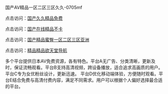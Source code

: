 国产AⅤ精品一区二区三区久久-0705mf

点击访问：<a href="https://tfda.pages.dev/">国产久久精品免费</a>

点击访问：<a href="https://bsdf-5f5.pages.dev/">国产在线精品不卡</a>

点击访问：<a href="https://cfad.pages.dev/">国产精品蜜臀一区二区三区亚洲</a>

点击访问：<a href="https://gfd-5xg.pages.dev/">精品精品欲天堂导航</a>

多个平台提供日本AV免费资源，各有特色。平台A无广告、分类清晰，更新及时，保证流畅观看。平台B支持高清视频，跨设备播放，适合追求高画质的用户。平台C专为女优粉丝设计，更新迅速。
平台D优化移动端体验，方便随时观看。平台E结合免费与高清付费内容，满足不同需求。用户可以根据个人偏好选择最合适的平台。

<span style="display:none;">[Canonical link](）</span>
